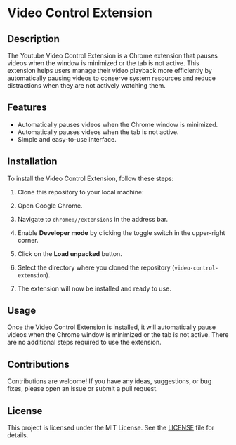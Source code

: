 # Video Control Extension

## Description

The Youtube Video Control Extension is a Chrome extension that pauses videos when the window is minimized or the tab is not active. This extension helps users manage their video playback more efficiently by automatically pausing videos to conserve system resources and reduce distractions when they are not actively watching them.

## Features

- Automatically pauses videos when the Chrome window is minimized.
- Automatically pauses videos when the tab is not active.
- Simple and easy-to-use interface.

## Installation

To install the Video Control Extension, follow these steps:

1. Clone this repository to your local machine:

2. Open Google Chrome.

3. Navigate to `chrome://extensions` in the address bar.

4. Enable **Developer mode** by clicking the toggle switch in the upper-right corner.

5. Click on the **Load unpacked** button.

6. Select the directory where you cloned the repository (`video-control-extension`).

7. The extension will now be installed and ready to use.

## Usage

Once the Video Control Extension is installed, it will automatically pause videos when the Chrome window is minimized or the tab is not active. There are no additional steps required to use the extension.

## Contributions

Contributions are welcome! If you have any ideas, suggestions, or bug fixes, please open an issue or submit a pull request.

## License

This project is licensed under the MIT License. See the [LICENSE](LICENSE) file for details.

